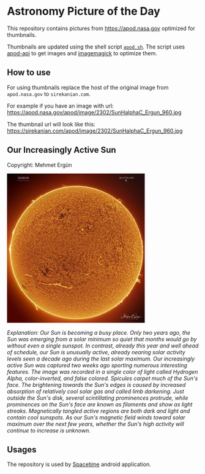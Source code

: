 # Astronomy Picture of the Day

This repository contains pictures from https://apod.nasa.gov optimized for thumbnails.

Thumbnails are updated using the shell script [`apod.sh`](apod.sh). The script
uses [apod-api](https://github.com/nasa/apod-api) to get images and [imagemagick](https://imagemagick.org) to
optimize them.

## How to use

For using thumbnails replace the host of the original image from `apod.nasa.gov` to `sirekanian.com`.

For example if you have an image with url:<br>
https://apod.nasa.gov/apod/image/2302/SunHalphaC_Ergun_960.jpg

The thumbnail url will look like this:<br>
https://sirekanian.com/apod/image/2302/SunHalphaC_Ergun_960.jpg

## Our Increasingly Active Sun

Copyright: Mehmet Ergün

[![the picture of the day][1]][2]

_Explanation: Our Sun is becoming a busy place.  Only two years ago, the Sun was emerging from a solar minimum so quiet that months would go by without even a single sunspot.  In contrast, already this year and well ahead of schedule, our Sun is unusually active, already nearing solar activity levels seen a decade ago during the last solar maximum.  Our increasingly active Sun was captured two weeks ago sporting numerous interesting features. The image was recorded in a single color of light called Hydrogen Alpha, color-inverted, and false colored.  Spicules carpet much of the Sun's face.  The brightening towards the Sun's edges is caused by increased absorption of relatively cool solar gas and called limb darkening.  Just outside the Sun's disk, several scintillating prominences protrude, while prominences on the Sun's face are known as filaments and show as light streaks.  Magnetically tangled active regions are both dark and light and contain cool sunspots.  As our Sun's magnetic field winds toward solar maximum over the next few years, whether the Sun's high activity will continue to increase is unknown._

## Usages

The repository is used by [Spacetime][3] android application.

[1]: image/2302/SunHalphaC_Ergun_960.jpg

[2]: https://apod.nasa.gov/apod/image/2302/SunHalphaC_Ergun_960.jpg

[3]: https://github.com/sirekanian/spacetime
